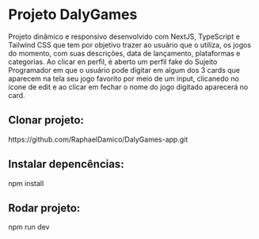 <h1>Projeto DalyGames</h1>
Projeto dinâmico e responsivo desenvolvido com NextJS, TypeScript e Tailwind CSS que tem por objetivo trazer ao usuário que o utiliza, os jogos do momento, com suas descrições, data de lançamento, plataformas  e categorias. Ao clicar en perfil, é aberto um perfil fake  do Sujeito Programador em que o usuário pode digitar em algum dos 3 cards que aparecem na tela seu jogo favorito por meio de um input, clicanedo no ícone de edit e ao clicar em fechar o nome do jogo digitado aparecerá no card.

<h2>Clonar projeto:</h2>
https://github.com/RaphaelDamico/DalyGames-app.git

<h2>Instalar depencências:</h2>
npm install

<h2>Rodar projeto:</h2>
npm run dev
